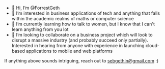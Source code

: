 - 👋 Hi, I’m @ForrestGeth
- 👀 I’m interested in business applications of tech and anything that falls within the academic realms of maths or computer science
- 🌱 I’m currently learning how to talk to women, but I know that I can't learn anything from you lot
- 💞️ I’m looking to collaborate on a business project which will look to disrupt a massive industry (and probably succeed only partially). Interested in hearing from anyone with experience in launching cloud-based applications to mobile and web platforms

If anything above sounds intriguing, reach out to sebgethin@gmail.com :)

